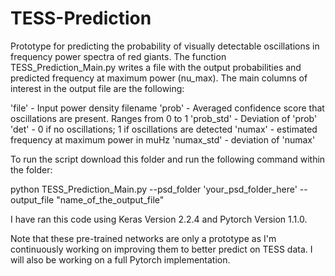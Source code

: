 # TESS-Prediction

Prototype for predicting the probability of visually detectable oscillations in frequency power spectra of red giants. The function TESS_Prediction_Main.py writes a file with the output probabilities and predicted frequency at maximum power (nu_max). The main columns of interest in the output file are the following:

'file' - Input power density filename
'prob' - Averaged confidence score that oscillations are present. Ranges from 0 to 1
'prob_std' - Deviation of 'prob'
'det' - 0 if no oscillations; 1 if oscillations are detected
'numax' - estimated frequency at maximum power in muHz
'numax_std' - deviation of 'numax'


To run the script download this folder and run the following command within the folder:

python TESS_Prediction_Main.py --psd_folder 'your_psd_folder_here' --output_file "name_of_the_output_file"


I have ran this code using Keras Version 2.2.4 and Pytorch Version 1.1.0.

Note that these pre-trained networks are only a prototype as I'm continuously working on improving them to better predict on TESS data. I will also be working on a full Pytorch implementation. 
